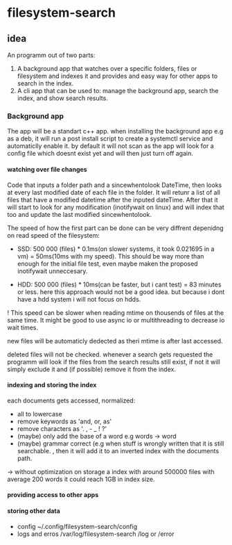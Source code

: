 # filesystem-search

## idea
An programm out of two parts:
1. A background app that watches over a specific folders, files or filesystem and indexes it and provides and easy way for other apps to search in the index.
2. A cli app that can be used to: manage the background app, search the index, and show search results.

### Background app

The app will be a standart c++ app. when installing the background app e.g as a deb, it will run a post install script to create a systemctl service and automaticlly enable it. by default it will not scan as the app will look for a config file which doesnt exist yet and will then just turn off again.

#### watching over file changes
Code that inputs a folder path and a sincewhentolook DateTime, then looks at every last modified date of each file in the folder. It will retunr a list of all files that have a modified datetime after the inputed dateTime. After that it will start to look for any modification (inotifywait on linux) and will index that too and update the last modified sincewhentolook.

The speed of how the first part can be done can be very diffrent depenidng on read speed of the filesystem:

- SSD: 500 000 (files) * 0.1ms(on slower systems, it took 0.021695 in a vm) = 50ms(10ms with my speed). This should be way more than enough for the initial file test, even maybe maken the proposed inotifywait unneccesary.

- HDD: 500 000 (files) * 10ms(can be faster, but i cant test) = 83 minutes or less. here this approach would not be a good idea. but because i dont have a hdd system  i will not focus on hdds.

! This speed can be slower when reading mtime on thousends of files at the same time. It might be good to use async io or multithreading to decrease io wait times.

new files will be automaticly dedected as theri mtime is after last accessed.

deleted files will not be checked. whenever a search gets requested the programm will look if the files from the search results still exist, if not it will simply exclude it and (if possible) remove it from the index.

#### indexing and storing the index

each documents gets accessed, normalized:
- all to lowercase
- remove keywords as 'and, or, as'
- remove characters as '. , - _ ! ?'
- (maybe) only add the base of a word e.g words -> word
- (maybe) grammar correct (e.g when stuff is wrongly written that it is still searchable.
, then it will add it to an inverted index with the documents path.

-> without optimization on storage a index with around 500000 files with average 200 words it could reach 1GB in index size.
#### providing access to other apps

#### storing other data
- config ~/.config/filesystem-search/config
- logs and erros /var/log/filesystem-search /log or /error
